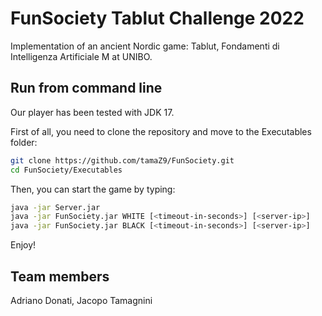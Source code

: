 # FunSociety Tablut Challenge 2022

Implementation of an ancient Nordic game: Tablut, Fondamenti di Intelligenza Artificiale M at UNIBO.

## Run from command line

Our player has been tested with JDK 17.

First of all, you need to clone the repository and move to the Executables folder:

```bash
git clone https://github.com/tamaZ9/FunSociety.git
cd FunSociety/Executables
```

Then, you can start the game by typing:

```bash
java -jar Server.jar
java -jar FunSociety.jar WHITE [<timeout-in-seconds>] [<server-ip>]
java -jar FunSociety.jar BLACK [<timeout-in-seconds>] [<server-ip>]
```

Enjoy!

## Team members

Adriano Donati, Jacopo Tamagnini
